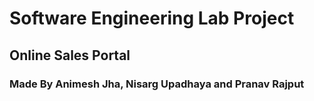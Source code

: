 # Software Engineering Lab Project
## Online Sales Portal
### Made By Animesh Jha, Nisarg Upadhaya and Pranav Rajput
